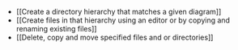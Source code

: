 - [[Create a directory hierarchy that matches a given diagram]]
- [[Create files in that hierarchy using an editor or by copying and renaming existing files]]
- [[Delete, copy and move specified files and or directories]]